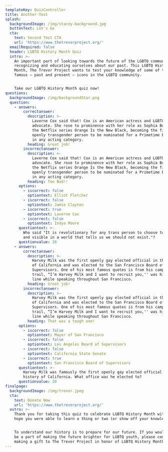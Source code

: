 ```yaml
---
templateKey: QuizController
title: Another-Test
splash:
  backgroundImage: /img/stacey-background.jpg
  buttonText: Let's Go
  cta:
    text: Second Test CTA
    url: 'https://www.thetrevorproject.org/'
  emailRequired: false
  header: LGBTQ History Month Quiz
  intro: >-
    An important part of looking towards the future of the LGBTQ community is
    recognizing and educating ourselves about our past. This LGBTQ History
    Month, The Trevor Project wants to test your knowledge of some of the most
    famous — past and present — icons in the LGBTQ community. 


    Take our LGBTQ History Month quiz now!
questions:
  backgroundImage: /img/backgroundStar.png
  question:
    - answers:
        correctanswer:
          description: >-
            Laverne Cox said that! Cox is an American actress and LGBTQ+
            advocate. She rose to prominence with her role as Sophia Burset on
            the Netflix series Orange Is the New Black, becoming the first
            openly transgender person to be nominated for a Primetime Emmy Award
            in any acting category.
          heading: Great job!
        incorrectanswer:
          description: >-
            Laverne Cox said that! Cox is an American actress and LGBTQ+
            advocate. She rose to prominence with her role as Sophia Burset on
            the Netflix series Orange Is the New Black, becoming the first
            openly transgender person to be nominated for a Primetime Emmy Award
            in any acting category.
          heading: Too Bad!!
      options:
        - iscorrect: false
          optiontext: Elliot Fletcher
        - iscorrect: false
          optiontext: Jamie Clayton
        - iscorrect: true
          optiontext: Laverne Cox
        - iscorrect: false
          optiontext: Indya Moore
      questiontext: >-
        Who said "It is revolutionary for any trans person to choose to be seen
        and visible in a world that tells us we should not exist."?
      questionvalue: 20
    - answers:
        correctanswer:
          description: >-
            Harvey Milk was the first openly gay elected official in the history
            of California and was elected to the San Francisco Board of
            Supervisors. One of his most famous quotes is from his campaign
            trail, “I’m Harvey Milk and I want to recruit you,'' was his opening
            line while speaking throughout San Francisco. 
          heading: Great job!
        incorrectanswer:
          description: >-
            Harvey Milk was the first openly gay elected official in the history
            of California and was elected to the San Francisco Board of
            Supervisors. One of his most famous quotes is from his campaign
            trail, “I’m Harvey Milk and I want to recruit you,'' was his opening
            line while speaking throughout San Francisco.
          heading: That was a tough one!
      options:
        - iscorrect: false
          optiontext: Mayor of San Francisco
        - iscorrect: false
          optiontext: Los Angeles Board of Supervisors
        - iscorrect: false
          optiontext: California State Senate
        - iscorrect: true
          optiontext: San Francisco Board of Supervisors
      questiontext: >-
        Harvey Milk was famously the first openly gay elected official in the
        history of California. What office was he elected to?
      questionvalue: 20
finalpage:
  backgroundImage: /img/trevor.jpeg
  cta:
    text: Donate Now
    url: 'https://www.thetrevorproject.org/'
  outro: >-
    Thank you for taking this quiz to celebrate LGBTQ History Month with us. We
    hope you were able to learn a thing or two (or show off your knowledge)! 


    To understand our history is to prepare for our future. If you would like to
    be a part of making the future brighter for LGBTQ youth, please consider
    making a gift to The Trevor Project in honor of LGBTQ History Month today.
---
```



